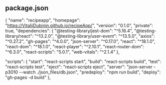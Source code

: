 ## package.json

{
"name": "recipeapp",
"homepage": "https://VitaliiDubinin.github.io/recipeApp/",
"version": "0.1.0",
"private": true,
"dependencies": {
"@testing-library/jest-dom": "^5.16.4",
"@testing-library/react": "^13.2.0",
"@testing-library/user-event": "^13.5.0",
"axios": "^0.27.2",
"gh-pages": "^4.0.0",
"json-server": "^0.17.0",
"react": "^18.1.0",
"react-dom": "^18.1.0",
"react-player": "^2.10.1",
"react-router-dom": "^6.3.0",
"react-scripts": "5.0.1",
"web-vitals": "^2.1.4"
},

"scripts": {
"start": "react-scripts start",
"build": "react-scripts build",
"test": "react-scripts test",
"eject": "react-scripts eject",
"server": "json-server -p3010 --watch ./json_files/db.json",
"predeploy": "npm run build",
"deploy": "gh-pages -d build"
},
